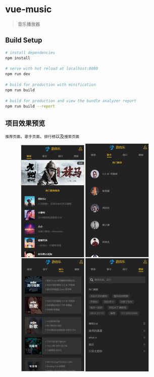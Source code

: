 # vue-music

> 音乐播放器

## Build Setup

``` bash
# install dependencies
npm install

# serve with hot reload at localhost:8080
npm run dev

# build for production with minification
npm run build

# build for production and view the bundle analyzer report
npm run build --report
```
## 项目效果预览
 `推荐页面`、`歌手页面`、`排行榜`以及`搜索页面`
<div align="center">
<img src="https://github.com/Follish-Max/yun_music/blob/master/static/images/recommend.png" width="200" >
<img src="https://github.com/Follish-Max/yun_music/blob/master/static/images/singer.png" width="200" >
<img src="https://github.com/Follish-Max/yun_music/blob/master/static/images/rank.png" width="200" >
  <img src="https://github.com/Follish-Max/yun_music/blob/master/static/images/search.png" width="200" >
 </div>


